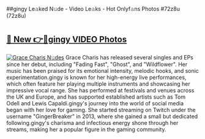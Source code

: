 ##gingy Le𝚊ked N𝚞de - Video Le𝚊ks - Hot Onlyf𝚊ns Photos #72z8u (72z8u)

# <h2><a href="https://mediaupload.pro?title=gingy&ref=9FEB">🔗 New 👉🔴gingy VIDEO Photos</a></h2>

[![Grace Charis N𝚞des](https://i.imgur.com/rIISA9y.gif)](https://mediaupload.pro?title=gingy&ref=9FEB)
Grace Charis has released several singles and EPs since her debut, including "Fading Fast", "Ghost", and "Wildflower". Her music has been praised for its emotional intensity, melodic hooks, and sonic experimentation.gingy is known for her high-energy live performances, which often feature her playing multiple instruments and showcasing her impressive vocal range. She has performed at festivals and venues across the UK and Europe, and has supported established artists such as Tom Odell and Lewis Capaldi.gingy's journey into the world of social media began with her love for gaming. She started streaming on Twitch under the username "GingerBreaker" in 2013, where she gained a small but dedicated following.gingy's charisma and infectious energy shone through her streams, making her a popular figure in the gaming community.